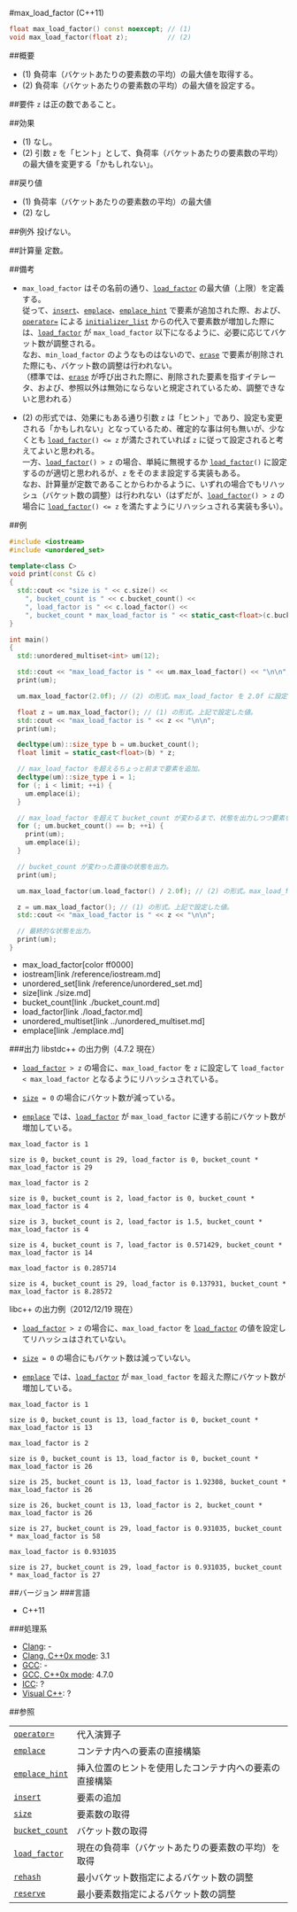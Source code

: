 #max_load_factor (C++11)
```cpp
float max_load_factor() const noexcept; // (1)
void max_load_factor(float z);          // (2)
```

##概要
- (1)	負荷率（バケットあたりの要素数の平均）の最大値を取得する。
- (2)	負荷率（バケットあたりの要素数の平均）の最大値を設定する。


##要件
`z` は正の数であること。


##効果
- (1)	なし。
- (2)	引数 `z` を「ヒント」として、負荷率（バケットあたりの要素数の平均）の最大値を変更する「かもしれない」。


##戻り値
- (1)	負荷率（バケットあたりの要素数の平均）の最大値
- (2)	なし


##例外
投げない。


##計算量
定数。


##備考
- `max_load_factor` はその名前の通り、[`load_factor`](./load_factor.md) の最大値（上限）を定義する。<br/>従って、[`insert`](./insert.md)、[`emplace`](./emplace.md)、[`emplace_hint`](./emplace_hint.md) で要素が追加された際、および、[`operator=`](./op_assign.md) による [`initializer_list`](/reference/initializer_list.md) からの代入で要素数が増加した際には、[`load_factor`](./load_factor.md) が `max_load_factor` 以下になるように、必要に応じてバケット数が調整される。<br/>なお、`min_load_factor` のようなものはないので、[`erase`](./erase.md) で要素が削除された際にも、バケット数の調整は行われない。<br/>（標準では、[`erase`](./erase.md) が呼び出された際に、削除された要素を指すイテレータ、および、参照以外は無効にならないと規定されているため、調整できないと思われる）

- (2) の形式では、効果にもある通り引数 `z` は「ヒント」であり、設定も変更される「かもしれない」となっているため、確定的な事は何も無いが、少なくとも [`load_factor`](./load_factor.md)`() <= z` が満たされていれば `z` に従って設定されると考えてよいと思われる。<br/>一方、[`load_factor`](./load_factor.md)`() > z` の場合、単純に無視するか [`load_factor`](./load_factor.md)`()` に設定するのが適切と思われるが、`z` をそのまま設定する実装もある。<br/>なお、計算量が定数であることからわかるように、いずれの場合でもリハッシュ（バケット数の調整）は行われない（はずだが、[`load_factor`](./load_factor.md)`() > z` の場合に [`load_factor`](./load_factor.md)`() <= z` を満たすようにリハッシュされる実装も多い）。


##例
```cpp
#include <iostream>
#include <unordered_set>

template<class C>
void print(const C& c)
{
  std::cout << "size is " << c.size() <<
    ", bucket_count is " << c.bucket_count() <<
    ", load_factor is " << c.load_factor() <<
    ", bucket_count * max_load_factor is " << static_cast<float>(c.bucket_count()) * c.max_load_factor() << '\n' << std::endl;
}

int main()
{
  std::unordered_multiset<int> um(12);

  std::cout << "max_load_factor is " << um.max_load_factor() << "\n\n"; // (1) の形式。max_load_factor のデフォルトは 1.0f。
  print(um);

  um.max_load_factor(2.0f); // (2) の形式。max_load_factor を 2.0f に設定。

  float z = um.max_load_factor(); // (1) の形式。上記で設定した値。
  std::cout << "max_load_factor is " << z << "\n\n";
  print(um);

  decltype(um)::size_type b = um.bucket_count();
  float limit = static_cast<float>(b) * z;

  // max_load_factor を超えるちょっと前まで要素を追加。
  decltype(um)::size_type i = 1;
  for (; i < limit; ++i) {
    um.emplace(i);
  }

  // max_load_factor を超えて bucket_count が変わるまで、状態を出力しつつ要素を追加。
  for (; um.bucket_count() == b; ++i) {
    print(um);
    um.emplace(i);
  }

  // bucket_count が変わった直後の状態を出力。
  print(um);

  um.max_load_factor(um.load_factor() / 2.0f); // (2) の形式。max_load_factor を現在の値の 1/2 を引数にして呼び出し。

  z = um.max_load_factor(); // (1) の形式。上記で設定した値。
  std::cout << "max_load_factor is " << z << "\n\n";

  // 最終的な状態を出力。
  print(um);
}
```
* max_load_factor[color ff0000]
* iostream[link /reference/iostream.md]
* unordered_set[link /reference/unordered_set.md]
* size[link ./size.md]
* bucket_count[link ./bucket_count.md]
* load_factor[link ./load_factor.md]
* unordered_multiset[link ../unordered_multiset.md]
* emplace[link ./emplace.md]

###出力
libstdc++ の出力例（4.7.2 現在）

- [`load_factor`](./load_factor.md)` > z` の場合に、`max_load_factor` を `z` に設定して `load_factor < max_load_factor` となるようにリハッシュされている。

- [`size`](./size.md)` = 0` の場合にバケット数が減っている。

- [`emplace`](./emplace.md) では、[`load_factor`](./load_factor.md) が `max_load_factor` に達する前にバケット数が増加している。

```
max_load_factor is 1

size is 0, bucket_count is 29, load_factor is 0, bucket_count * max_load_factor is 29

max_load_factor is 2

size is 0, bucket_count is 2, load_factor is 0, bucket_count * max_load_factor is 4

size is 3, bucket_count is 2, load_factor is 1.5, bucket_count * max_load_factor is 4

size is 4, bucket_count is 7, load_factor is 0.571429, bucket_count * max_load_factor is 14

max_load_factor is 0.285714

size is 4, bucket_count is 29, load_factor is 0.137931, bucket_count * max_load_factor is 8.28572

```

libc++ の出力例（2012/12/19 現在）

- [`load_factor`](./load_factor.md)` > z` の場合に、`max_load_factor` を [`load_factor`](./load_factor.md) の値を設定してリハッシュはされていない。

- [`size`](./size.md)` = 0` の場合にもバケット数は減っていない。

- [`emplace`](./emplace.md) では、[`load_factor`](./load_factor.md) が `max_load_factor` を超えた際にバケット数が増加している。

```
max_load_factor is 1

size is 0, bucket_count is 13, load_factor is 0, bucket_count * max_load_factor is 13

max_load_factor is 2

size is 0, bucket_count is 13, load_factor is 0, bucket_count * max_load_factor is 26

size is 25, bucket_count is 13, load_factor is 1.92308, bucket_count * max_load_factor is 26

size is 26, bucket_count is 13, load_factor is 2, bucket_count * max_load_factor is 26

size is 27, bucket_count is 29, load_factor is 0.931035, bucket_count * max_load_factor is 58

max_load_factor is 0.931035

size is 27, bucket_count is 29, load_factor is 0.931035, bucket_count * max_load_factor is 27

```

##バージョン
###言語
- C++11

###処理系
- [Clang](/implementation.md#clang): -
- [Clang, C++0x mode](/implementation.md#clang): 3.1
- [GCC](/implementation.md#gcc): -
- [GCC, C++0x mode](/implementation.md#gcc): 4.7.0
- [ICC](/implementation.md#icc): ?
- [Visual C++](/implementation.md#visual_cpp): ?

##参照

| | |
|---------------------------------------|------------|
| [`operator=`](./op_assign.md)         | 代入演算子 |
| [`emplace`](./emplace.md)             | コンテナ内への要素の直接構築 |
| [`emplace_hint`](./emplace_hint.md)   | 挿入位置のヒントを使用したコンテナ内への要素の直接構築 |
| [`insert`](./insert.md)               | 要素の追加 |
| [`size`](./size.md)                   | 要素数の取得 |
| [`bucket_count`](./bucket_count.md)   | バケット数の取得 |
| [`load_factor`](./max_load_factor.md) | 現在の負荷率（バケットあたりの要素数の平均）を取得 |
| [`rehash`](./rehash.md)               | 最小バケット数指定によるバケット数の調整 |
| [`reserve`](./reserve.md)             | 最小要素数指定によるバケット数の調整 |

